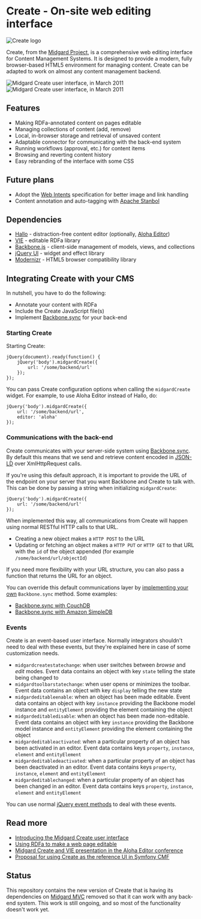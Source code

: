 Create - On-site web editing interface
======================================

![Create logo](https://github.com/bergie/create/raw/master/design/create.png)

Create, from the [Midgard Project](http://www.midgard-project.org/), is a comprehensive web editing interface for Content Management Systems. It is designed to provide a modern, fully browser-based HTML5 environment for managing content. Create can be adapted to work on almost any content management backend.

![Midgard Create user interface, in March 2011](http://bergie.iki.fi/static/1/1e045994d03c25e459911e0ab235550c1aac901c901_midgardcreate-enter-edit-state-small.png) ![Midgard Create user interface, in March 2011](http://bergie.iki.fi/static/1/1e04599abfee694459911e0bf1021b4fddbed1bed1b_midgardcreate-save-transition-small.png)

## Features

* Making RDFa-annotated content on pages editable
* Managing collections of content (add, remove)
* Local, in-browser storage and retrieval of unsaved content
* Adaptable connector for communicating with the back-end system
* Running workflows (approval, etc.) for content items
* Browsing and reverting content history
* Easy rebranding of the interface with some CSS

## Future plans

* Adopt the [Web Intents](http://webintents.org/) specification for better image and link handling
* Content annotation and auto-tagging with [Apache Stanbol](http://incubator.apache.org/stanbol/)

## Dependencies

* [Hallo](http://bergie.github.com/hallo/) - distraction-free content editor (optionally, [Aloha Editor](http://aloha-editor.org/))
* [VIE](https://github.com/bergie/vie) - editable RDFa library
* [Backbone.js](http://documentcloud.github.com/backbone/) - client-side management of models, views, and collections
* [jQuery UI](http://jqueryui.com/) - widget and effect library
* [Modernizr](http://www.modernizr.com/) - HTML5 browser compatibility library

## Integrating Create with your CMS

In nutshell, you have to do the following:

* Annotate your content with RDFa
* Include the Create JavaScript file(s)
* Implement [Backbone.sync](http://documentcloud.github.com/backbone/#Sync) for your back-end

### Starting Create

Starting Create:

    jQuery(document).ready(function() {
        jQuery('body').midgardCreate({
            url: '/some/backend/url'
        });
    });

You can pass Create configuration options when calling the `midgardCreate` widget. For example, to use Aloha Editor instead of Hallo, do:

    jQuery('body').midgardCreate({
        url: '/some/backend/url',
        editor: 'aloha'
    });

### Communications with the back-end

Create communicates with your server-side system using [Backbone.sync](http://documentcloud.github.com/backbone/#Sync). By default this means that we send and retrieve content encoded in [JSON-LD](http://json-ld.org/) over XmlHttpRequest calls.

If you're using this default approach, it is important to provide the URL of the endpoint on your server that you want Backbone and Create to talk with. This can be done by passing a string when initializing `midgardCreate`:

    jQuery('body').midgardCreate({
        url: '/some/backend/url'
    });

When implemented this way, all communications from Create will happen using normal RESTful HTTP calls to that URL.

* Creating a new object makes a `HTTP POST` to the URL
* Updating or fetching an object makes a `HTTP PUT` or `HTTP GET` to that URL with the `id` of the object appended (for example `/some/backend/url/objectId`)

If you need more flexibility with your URL structure, you can also pass a function that returns the URL for an object.

You can override this default communications layer by [implementing your own](http://stackoverflow.com/questions/5096549/how-to-override-backbone-sync) `Backbone.sync` method. Some examples:

* [Backbone.sync with CouchDB](https://github.com/janmonschke/backbone-couchdb)
* [Backbone.sync with Amazon SimpleDB](https://github.com/developmentseed/backbone-simpledb)

### Events

Create is an event-based user interface. Normally integrators shouldn't need to deal with these events, but they're explained here in case of some customization needs.

* `midgardcreatestatechange`: when user switches between _browse_ and _edit_ modes. Event data contains an object with key `state` telling the state being changed to
* `midgardtoolbarstatechange`: when user opens or minimizes the toolbar. Event data contains an object with key `display` telling the new state
* `midgardeditableenable`: when an object has been made editable. Event data contains an object with key `instance` providing the Backbone model instance and `entityElement` providing the element containing the object
* `midgardeditabledisable`: when an object has been made non-editable. Event data contains an object with key `instance` providing the Backbone model instance and `entityElement` providing the element containing the object
* `midgardeditableactivated`: when a particular property of an object has been activated in an editor. Event data contains keys `property`, `instance`, `element` and `entityElement`
* `midgardeditabledeactivated`: when a particular property of an object has been deactivated in an editor. Event data contains keys `property`, `instance`, `element` and `entityElement`
* `midgardeditablechanged`: when a particular property of an object has been changed in an editor. Event data contains keys `property`, `instance`, `element` and `entityElement`

You can use normal [jQuery event methods](http://api.jquery.com/category/events/) to deal with these events.

## Read more

* [Introducing the Midgard Create user interface](http://bergie.iki.fi/blog/introducing_the_midgard_create_user_interface/)
* [Using RDFa to make a web page editable](http://bergie.iki.fi/blog/using_rdfa_to_make_a_web_page_editable/)
* [Midgard Create and VIE presentation in the Aloha Editor conference](http://bergie.iki.fi/blog/midgard_create_and_vie_in_the_aloha_editor_conference/)
* [Proposal for using Create as the reference UI in Symfony CMF](http://groups.google.com/group/symfony-cmf-devs/browse_thread/thread/6c609030661cee08)

## Status

This repository contains the new version of Create that is having its dependencies on [Midgard MVC](http://new.midgard-project.org/midgardmvc/) removed so that it can work with any back-end system. This work is still ongoing, and so most of the functionality doesn't work yet.
